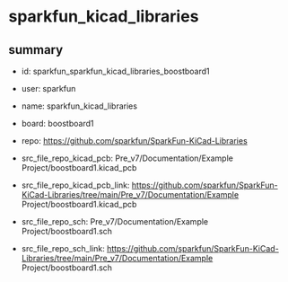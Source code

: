 # sparkfun_kicad_libraries
 
## summary 
* id: sparkfun_sparkfun_kicad_libraries_boostboard1
* user: sparkfun
* name: sparkfun_kicad_libraries
* board: boostboard1
* repo: https://github.com/sparkfun/SparkFun-KiCad-Libraries
* src_file_repo_kicad_pcb: Pre_v7/Documentation/Example Project/boostboard1.kicad_pcb
* src_file_repo_kicad_pcb_link: https://github.com/sparkfun/SparkFun-KiCad-Libraries/tree/main/Pre_v7/Documentation/Example Project/boostboard1.kicad_pcb


* src_file_repo_sch: Pre_v7/Documentation/Example Project/boostboard1.sch
* src_file_repo_sch_link: https://github.com/sparkfun/SparkFun-KiCad-Libraries/tree/main/Pre_v7/Documentation/Example Project/boostboard1.sch







